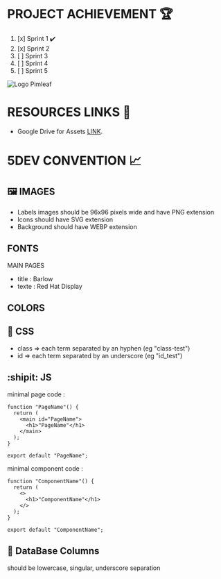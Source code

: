 # PROJECT ACHIEVEMENT :trophy:

1. [x] Sprint 1 :heavy_check_mark:
2. [x] Sprint 2
3. [ ] Sprint 3
4. [ ] Sprint 4
5. [ ] Sprint 5

![Logo Pimleaf](https://www.pimleaf.fr/survey/tmp/assets/181c5803/Logo%20Pimleaf-1-.png)

# RESOURCES LINKS :rocket:

-   Google Drive for Assets [LINK](https://drive.google.com/drive/folders/1hMR7FfGbupMqo02WwPGFPcJILT5Amzjn).

# 5DEV CONVENTION :chart_with_upwards_trend:

## :framed_picture: IMAGES

-   Labels images should be 96x96 pixels wide and have PNG extension
-   Icons should have SVG extension
-   Background should have WEBP extension

## FONTS

MAIN PAGES

-   title : Barlow
-   texte : Red Hat Display

## COLORS

## :balloon: CSS

-   class => each term separated by an hyphen (eg "class-test")
-   id => each term separated by an underscore (eg "id_test")

## :shipit: JS

minimal page code :

```
function "PageName"() {
  return (
    <main id="PageName">
      <h1>"PageName"</h1>
    </main>
  );
}

export default "PageName";
```

minimal component code :

```
function "ComponentName"() {
  return (
    <>
      <h1>"ComponentName"</h1>
    </>
  );
}

export default "ComponentName";
```

## :floppy_disk: DataBase Columns

should be lowercase, singular, underscore separation

